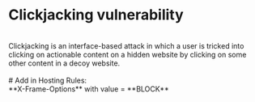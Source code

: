 # Clickjacking vulnerability
<br/>
Clickjacking is an interface-based attack in which a user is tricked into clicking on actionable content on a hidden website by clicking on some other content in a decoy website.<br/>
<br/>
# Add in Hosting Rules:<br/>
**X-Frame-Options** with value = **BLOCK**
